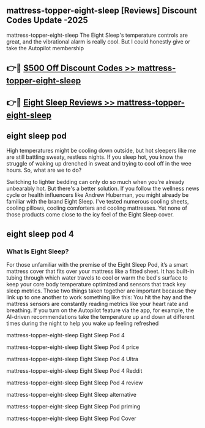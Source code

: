 ## mattress-topper-eight-sleep [Reviews​] Discount Codes Update -2025

mattress-topper-eight-sleep The Eight Sleep's temperature controls are great, and the vibrational alarm is really cool. But I could honestly give or take the Autopilot membership

## 👉🔴 [$500 Off Discount Codes >> mattress-topper-eight-sleep](http://download.freeplayer.one?title=mattress-topper-eight-sleep&ref=18-ES)

## 👉🔴 [Eight Sleep Reviews >> mattress-topper-eight-sleep](http://download.freeplayer.one?title=mattress-topper-eight-sleep&ref=18-ES)

## eight sleep pod

High temperatures might be cooling down outside, but hot sleepers like me are still battling sweaty, restless nights. If you sleep hot, you know the struggle of waking up drenched in sweat and trying to cool off in the wee hours. So, what are we to do?

Switching to lighter bedding can only do so much when you're already unbearably hot. But there's a better solution. If you follow the wellness news cycle or health influencers like Andrew Huberman, you might already be familiar with the brand Eight Sleep. I've tested numerous cooling sheets, cooling pillows, cooling comforters and cooling mattresses. Yet none of those products come close to the icy feel of the Eight Sleep cover.

## eight sleep pod 4

### What Is Eight Sleep?

For those unfamiliar with the premise of the Eight Sleep Pod, it’s a smart mattress cover that fits over your mattress like a fitted sheet. It has built-in tubing through which water travels to cool or warm the bed's surface to keep your core body temperature optimized and sensors that track key sleep metrics. Those two things taken together are important because they link up to one another to work something like this: You hit the hay and the mattress sensors are constantly reading metrics like your heart rate and breathing. If you turn on the Autopilot feature via the app, for example, the AI-driven recommendations take the temperature up and down at different times during the night to help you wake up feeling refreshed

mattress-topper-eight-sleep Eight Sleep Pod 4

mattress-topper-eight-sleep Eight Sleep Pod 4 price

mattress-topper-eight-sleep Eight Sleep Pod 4 Ultra

mattress-topper-eight-sleep Eight Sleep Pod 4 Reddit

mattress-topper-eight-sleep Eight Sleep Pod 4 review

mattress-topper-eight-sleep Eight Sleep alternative

mattress-topper-eight-sleep Eight Sleep Pod priming

mattress-topper-eight-sleep Eight Sleep Pod Cover